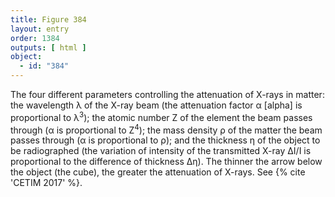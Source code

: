 ```yaml
---
title: Figure 384
layout: entry
order: 1384
outputs: [ html ]
object:
  - id: "384"
---
```


The four different parameters controlling the attenuation of X-rays in matter: the wavelength λ of the X-ray beam (the attenuation factor α [alpha] is proportional to λ<sup>3</sup>); the atomic number Z of the element the beam passes through (α is proportional to Z<sup>4</sup>); the mass density ρ of the matter the beam passes through (α is proportional to ρ); and the thickness η of the object to be radiographed (the variation of intensity of the transmitted X-ray ΔI/I is proportional to the difference of thickness Δη). The thinner the arrow below the object (the cube), the greater the attenuation of X-rays. See {% cite 'CETIM 2017' %}.
